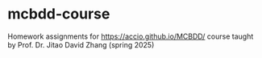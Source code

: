 # mcbdd-course
Homework assignments for https://accio.github.io/MCBDD/ course taught by Prof. Dr. Jitao David Zhang (spring 2025) 
